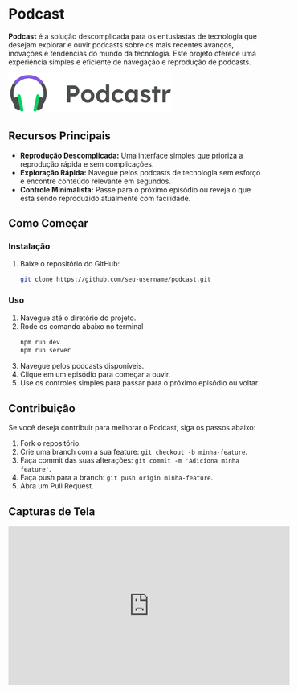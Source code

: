 # Podcast

**Podcast** é a solução descomplicada para os entusiastas de tecnologia que desejam explorar e ouvir podcasts sobre os mais recentes avanços, inovações e tendências do mundo da tecnologia. Este projeto oferece uma experiência simples e eficiente de navegação e reprodução de podcasts.

![Podcast Logo](https://github.com/g-bolsoni/podcast/blob/master/public/logo.svg)

## Recursos Principais

- **Reprodução Descomplicada:** Uma interface simples que prioriza a reprodução rápida e sem complicações.
- **Exploração Rápida:** Navegue pelos podcasts de tecnologia sem esforço e encontre conteúdo relevante em segundos.
- **Controle Minimalista:** Passe para o próximo episódio ou reveja o que está sendo reproduzido atualmente com facilidade.

## Como Começar

### Instalação

1. Baixe o repositório do GitHub:

    ```bash
    git clone https://github.com/seu-username/podcast.git
    ```

### Uso

1. Navegue até o diretório do projeto.
2. Rode os comando abaixo no terminal
    ```bash
    npm run dev
    npm run server
    ```
3. Navegue pelos podcasts disponíveis.
4. Clique em um episódio para começar a ouvir.
5. Use os controles simples para passar para o próximo episódio ou voltar.

## Contribuição

Se você deseja contribuir para melhorar o Podcast, siga os passos abaixo:

1. Fork o repositório.
2. Crie uma branch com a sua feature: `git checkout -b minha-feature`.
3. Faça commit das suas alterações: `git commit -m 'Adiciona minha feature'`.
4. Faça push para a branch: `git push origin minha-feature`.
5. Abra um Pull Request.

## Capturas de Tela

<iframe width="560" height="315" src="https://github.com/g-bolsoni/podcast/blob/master/public/podcastr.mp4" frameborder="0" allowfullscreen></iframe>
